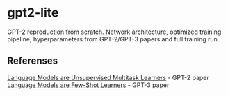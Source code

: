 # gpt2-lite
GPT-2 reproduction from scratch. Network architecture, optimized training pipeline, hyperparameters from GPT-2/GPT-3 papers and full training run.







## Referenses

[Language Models are Unsupervised Multitask Learners](https://cdn.openai.com/better-language-models/language_models_are_unsupervised_multitask_learners.pdf) - GPT-2 paper
[Language Models are Few-Shot Learners](https://arxiv.org/abs/2005.14165) - GPT-3 paper
